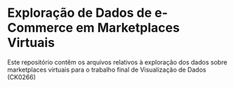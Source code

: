 # Exploração de Dados de e-Commerce em Marketplaces Virtuais

Este repositório contêm os arquivos relativos à exploração dos dados sobre marketplaces virtuais para o trabalho final de Visualização de Dados (CK0266)
